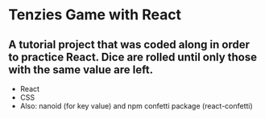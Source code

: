 # Tenzies Game with React 
## A tutorial project that was coded along in order to practice React. Dice are rolled until only those with the same value are left.

* React
* CSS
* Also: nanoid (for key value) and npm confetti package (react-confetti)
